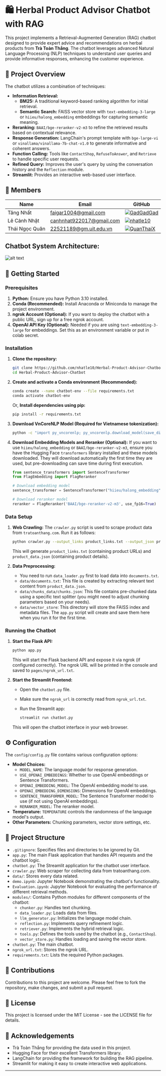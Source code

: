 # 🛍️ Herbal Product Advisor Chatbot with RAG

This project implements a Retrieval-Augmented Generation (RAG) chatbot designed to provide expert advice and recommendations on herbal products from **Trà Toàn Thắng**. The chatbot leverages advanced Natural Language Processing (NLP) techniques to understand user queries and provide informative responses, enhancing the customer experience.

## 📝 Project Overview

The chatbot utilizes a combination of techniques:

*   **Information Retrieval:**
    *   **BM25:** A traditional keyword-based ranking algorithm for initial retrieval.
    *   **Semantic Search:** FAISS vector store with `text-embedding-3-large` or `hiieu/halong_embedding` embeddings for capturing semantic meaning.
*   **Reranking:** `BAAI/bge-reranker-v2-m3` to refine the retrieved results based on contextual relevance.
*   **Response Generation:** LangChain's prompt template with `bge-large-vi` or `vinallama/vinallama-7b-chat-v1.0` to generate informative and coherent answers.
*   **Function Calling:** Tools like `ContactShop`, `RefuseToAnswer`, and `Retrieve` to handle specific user requests.
*   **Refined Query:** Improves the user's query by using the conversation history and the `Reflection` module.
*   **Streamlit:** Provides an interactive web-based user interface.
  
## 📑 Members

| Name           | Email                    | GitHub                                                                               |
| -------------- | ------------------------ | ------------------------------------------------------------------------------------ |
| Tăng Nhất      | faigar1004@gmail.com     | [![GadGadGad](https://img.shields.io/badge/GadGadGad-%2324292f.svg?style=flat-square&logo=github)](https://github.com/GadGadGad) |
| Lê Cảnh Nhật   | canhnhat922017@gmail.com | [![nhatle10](https://img.shields.io/badge/nhatle10-%2324292f.svg?style=flat-square&logo=github)](https://github.com/nhatle10)    |
| Thái Ngọc Quân | 22521189@gm.uit.edu.vn   | [![QuanThaiX](https://img.shields.io/badge/QuanThaiX-%2324292f.svg?style=flat-square&logo=github)](https://github.com/QuanThaiX) |

## Chatbot System Architecture:
![alt text](images/chatbot_pipeline.jpg)

## 🚀 Getting Started

### Prerequisites

1. **Python:** Ensure you have Python 3.10 installed.
2. **Conda (Recommended):** Install Anaconda or Miniconda to manage the project environment.
3. **ngrok Account (Optional):** If you want to deploy the chatbot with a public URL, sign up for a free ngrok account.
4. **OpenAI API Key (Optional):** Needed if you are using `text-embedding-3-large` for embeddings. Set this as an environment variable or put in colab secret.

### Installation

1. **Clone the repository:**

    ```bash
    git clone https://github.com/nhatle10/Herbal-Product-Advisor-Chatbot.git
    cd Herbal-Product-Advisor-Chatbot
    ```

2. **Create and activate a Conda environment (Recommended):**

    ```bash
    conda create --name chatbot-env --file requirements.txt
    conda activate chatbot-env
    ```

    Or, **Install dependencies using pip:**

    ```bash
    pip install -r requirements.txt
    ```

3. **Download VnCoreNLP Model (Required for Vietnamese tokenization):**

    ```bash
    python -c "import py_vncorenlp; py_vncorenlp.download_model(save_dir='/usr/local/lib/python3.10/dist-packages/py_vncorenlp')"
    ```
4. **Download Embedding Models and Reranker (Optional):**
    If you want to use `hiieu/halong_embedding` or `BAAI/bge-reranker-v2-m3`, ensure you have the Hugging Face `transformers` library installed and these models downloaded. They will download automatically the first time they are used, but pre-downloading can save time during first execution.
    ```python
    from sentence_transformers import SentenceTransformer
    from FlagEmbedding import FlagReranker

    # Download embedding model
    sentence_transformer = SentenceTransformer("hiieu/halong_embedding")

    # Download reranker model
    reranker = FlagReranker('BAAI/bge-reranker-v2-m3', use_fp16=True)
    ```

### Data Setup

1. **Web Crawling:** The `crawler.py` script is used to scrape product data from `tratoanthang.com`. Run it as follows:

    ```bash
    python crawler.py --output_links product_links.txt --output_json product_data.json --headless
    ```
    This will generate `product_links.txt` (containing product URLs) and `product_data.json` (containing product details).

2. **Data Preprocessing:**
    * You need to run `data_loader.py` first to load data into `documents.txt`.
    *   `data/documents.txt`: This file is created by extracting relevant text content from `product_data.json`.
    *   `data/chunks_data/chunks.json`: This file contains pre-chunked data using a specific text splitter (you might need to adjust chunking parameters based on your needs).
    *   `data/vector_store`: This directory will store the FAISS index and metadata files. The `app.py` script will create and save them here when you run it for the first time.

### Running the Chatbot
1. **Start the Flask API:**
    ```bash
    python app.py
    ```
    This will start the Flask backend API and expose it via ngrok (if configured correctly). The ngrok URL will be printed in the console and saved to `pages/ngrok_url.txt`.

2. **Start the Streamlit Frontend:**
    *   Open the `chatbot.py` file.
    *   Make sure the `ngrok_url` is correctly read from `ngrok_url.txt`.
    *   Run the Streamlit app:

        ```bash
        streamlit run chatbot.py
        ```

    This will open the chatbot interface in your web browser.

## ⚙️ Configuration

The `config/config.py` file contains various configuration options:

*   **Model Choices:**
    *   `MODEL_NAME`: The language model for response generation.
    *   `USE_OPENAI_EMBEDDINGS`: Whether to use OpenAI embeddings or Sentence Transformers.
    *   `OPENAI_EMBEDDING_MODEL`: The OpenAI embedding model to use.
    *   `OPENAI_EMBEDDING_DIMENSIONS`: Dimensions for OpenAI embeddings.
    *   `SENTENCE_TRANSFORMER_MODEL`: The Sentence Transformer model to use (if not using OpenAI embeddings).
    *   `RERANKER_MODEL`: The reranker model.
*   **Temperature:**  `TEMPERATURE` controls the randomness of the language model's output.
*   **Other Parameters:** Chunking parameters, vector store settings, etc.

## 📂 Project Structure

*   `.gitignore`: Specifies files and directories to be ignored by Git.
*   `app.py`: The main Flask application that handles API requests and the chatbot logic.
*   `chatbot.py`: The Streamlit application for the chatbot user interface.
*   `crawler.py`: Web scraper for collecting data from tratoanthang.com.
*   `data/`: Stores every data related.
*   `demo.ipynb`: Jupyter Notebook demonstrating the chatbot's functionality.
*   `Evaluation.ipynb`: Jupyter Notebook for evaluating the performance of different retrieval methods.
*   `modules/`: Contains Python modules for different components of the chatbot:
    *   `chunker.py`: Handles text chunking.
    *   `data_loader.py`: Loads data from files.
    *   `llm_generator.py`: Initializes the language model chain.
    *   `reflection.py`: Implements query refinement logic.
    *   `retriever.py`: Implements the hybrid retrieval logic.
    *   `tools.py`: Defines the tools used by the chatbot (e.g., `ContactShop`).
    *   `vector_store.py`: Handles loading and saving the vector store.
*   `chatbot.py`: The main chatbot.
*   `ngrok_url.txt`: Stores the ngrok URL.
*   `requirements.txt`: Lists the required Python packages.

## 🤝 Contributions
Contributions to this project are welcome. Please feel free to fork the repository, make changes, and submit a pull request.

## 📄 License
This project is licensed under the MIT License - see the LICENSE file for details.

## 🙏 Acknowledgements
- Trà Toàn Thắng for providing the data used in this project.
- Hugging Face for their excellent Transformers library.
- LangChain for providing the framework for building the RAG pipeline.
- Streamlit for making it easy to create interactive web applications.

---
